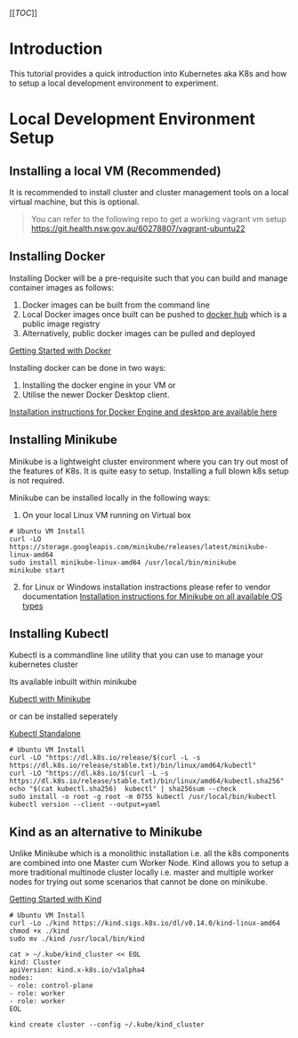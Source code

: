 [[_TOC_]]

# Introduction
This tutorial provides a quick introduction into Kubernetes aka K8s and how to setup a local development environment to experiment.

# Local Development Environment Setup

## Installing a local VM (Recommended)
It is recommended to install cluster and cluster management tools on a local virtual machine, but this is optional.
> You can refer to the following repo to get a working vagrant vm setup
https://git.health.nsw.gov.au/60278807/vagrant-ubuntu22

## Installing Docker
Installing Docker will be a pre-requisite such that you can build and manage container images as follows:
1. Docker images can be built from the command line
1. Local Docker images once built can be pushed to [docker hub](https://hub.docker.com/) which is a public image registry
1. Alternatively, public docker images can be pulled and deployed

[Getting Started with Docker](https://www.docker.com/get-started/)

Installing docker can be done in two ways:

1. Installing the docker engine in your VM or 
1. Utilise the newer Docker Desktop client.

[Installation instructions for Docker Engine and desktop are available here](https://docs.docker.com/engine/install/)

## Installing Minikube
Minikube is a lightweight cluster environment where you can try out most of the features of K8s. It is quite easy to setup. Installing a full blown k8s setup is not required.

Minikube can be installed locally in the following ways:
1. On your local Linux VM running on Virtual box

``` 
# Ubuntu VM Install
curl -LO https://storage.googleapis.com/minikube/releases/latest/minikube-linux-amd64
sudo install minikube-linux-amd64 /usr/local/bin/minikube
minikube start
```

2. for Linux or Windows installation instractions please refer to vendor documentation
[Installation instructions for Minikube on all available OS types](https://minikube.sigs.k8s.io/docs/start/)

## Installing Kubectl

Kubectl is a commandline line utility that you can use to manage your kubernetes cluster

Its available inbuilt within minikube 

[Kubectl with Minikube](https://minikube.sigs.k8s.io/docs/handbook/kubectl/)

or can be installed seperately

[Kubectl Standalone](https://kubernetes.io/docs/tasks/tools/)

``` 
# Ubuntu VM Install
curl -LO "https://dl.k8s.io/release/$(curl -L -s https://dl.k8s.io/release/stable.txt)/bin/linux/amd64/kubectl"
curl -LO "https://dl.k8s.io/$(curl -L -s https://dl.k8s.io/release/stable.txt)/bin/linux/amd64/kubectl.sha256"
echo "$(cat kubectl.sha256)  kubectl" | sha256sum --check
sudo install -o root -g root -m 0755 kubectl /usr/local/bin/kubectl
kubectl version --client --output=yaml
```

## Kind as an alternative to Minikube

Unlike Minikube which is a monolithic installation i.e. all the k8s components are combined into one Master cum Worker Node. Kind allows you to setup a more traditional multinode cluster locally i.e. master and multiple worker nodes for trying out some scenarios that cannot be done on minikube.

[Getting Started with Kind](https://kind.sigs.k8s.io/docs/user/quick-start/)

``` 
# Ubuntu VM Install
curl -Lo ./kind https://kind.sigs.k8s.io/dl/v0.14.0/kind-linux-amd64
chmod +x ./kind
sudo mv ./kind /usr/local/bin/kind

cat > ~/.kube/kind_cluster << EOL
kind: Cluster
apiVersion: kind.x-k8s.io/v1alpha4
nodes:
- role: control-plane
- role: worker
- role: worker
EOL

kind create cluster --config ~/.kube/kind_cluster
```